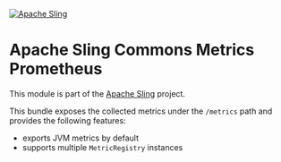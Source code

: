 [![Apache Sling](https://sling.apache.org/res/logos/sling.png)](https://sling.apache.org)

# Apache Sling Commons Metrics Prometheus

This module is part of the [Apache Sling](https://sling.apache.org) project.

This bundle exposes the collected metrics under the `/metrics` path and provides the following features:

- exports JVM metrics by default
- supports multiple `MetricRegistry` instances